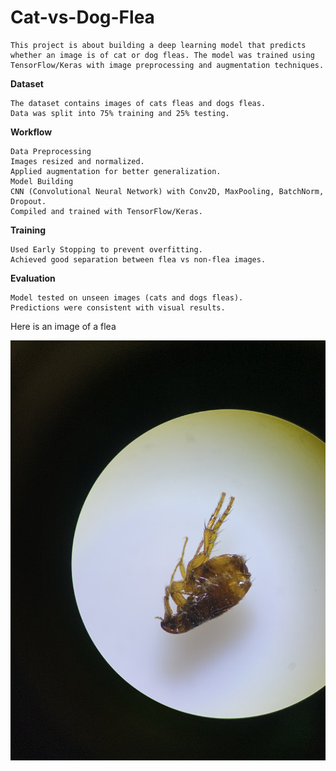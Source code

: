 # Cat-vs-Dog-Flea
    This project is about building a deep learning model that predicts whether an image is of cat or dog fleas. The model was trained using TensorFlow/Keras with image preprocessing and augmentation techniques.

**Dataset**

    The dataset contains images of cats fleas and dogs fleas.
    Data was split into 75% training and 25% testing.

**Workflow**

    Data Preprocessing
    Images resized and normalized.
    Applied augmentation for better generalization.
    Model Building
    CNN (Convolutional Neural Network) with Conv2D, MaxPooling, BatchNorm, Dropout.
    Compiled and trained with TensorFlow/Keras.

**Training**

    Used Early Stopping to prevent overfitting.
    Achieved good separation between flea vs non-flea images.

**Evaluation**

    Model tested on unseen images (cats and dogs fleas).
    Predictions were consistent with visual results.

Here is an image of a flea

![Home Page](IMG_4732.JPG)
